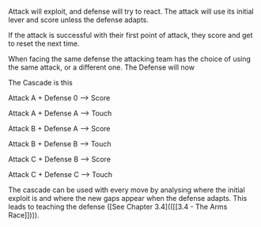 Attack will exploit, and defense will try to react. The attack will use its initial lever and score unless the defense adapts.

If the attack is successful with their first point of attack, they score and get to reset the next time.

When facing the same defense the attacking team has the choice of using the same attack, or a different one. The Defense will now

The Cascade is this

Attack A + Defense 0 --> Score

Attack A + Defense A --> Touch

Attack B + Defense A --> Score

Attack B + Defense B --> Touch

Attack C + Defense B --> Score

Attack C + Defense C --> Touch

The cascade can be used with every move by analysing where the initial exploit is and where the new gaps appear when the defense adapts. This leads to teaching the defense ([See Chapter 3.4](([[3.4 - The Arms Race]]))).